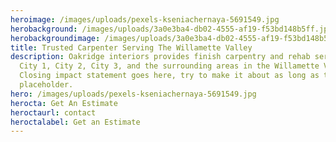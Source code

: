 ```yaml
---
heroimage: /images/uploads/pexels-kseniachernaya-5691549.jpg
herobackground: /images/uploads/3a0e3ba4-db02-4555-af19-f53bd148b5ff.jpg
herobackgroundimage: /images/uploads/3a0e3ba4-db02-4555-af19-f53bd148b5ff.jpg
title: Trusted Carpenter Serving The Willamette Valley
description: Oakridge interiors provides finish carpentry and rehab services for
  City 1, City 2, City 3, and the surrounding areas in the Willamette Valley.
  Closing impact statement goes here, try to make it about as long as this
  placeholder.
hero: /images/uploads/pexels-kseniachernaya-5691549.jpg
herocta: Get An Estimate
heroctaurl: contact
heroctalabel: Get an Estimate
---
```

